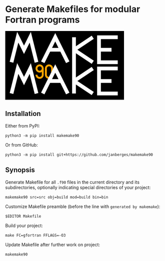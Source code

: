 # Generate Makefiles for modular Fortran programs

![makemake90 logo](https://raw.githubusercontent.com/janberges/makemake90/master/logo/makemake90.svg)

## Installation

Either from PyPI:

    python3 -m pip install makemake90

Or from GitHub:

    python3 -m pip install git+https://github.com/janberges/makemake90

## Synopsis

Generate Makefile for all `.f90` files in the current directory and its
subdirectories, optionally indicating special directories of your project:

    makemake90 src=src obj=build mod=build bin=bin

Customize Makefile preamble (before the line with `generated by makemake`):

    $EDITOR Makefile

Build your project:

    make FC=gfortran FFLAGS=-O3

Update Makefile after further work on project:

    makemake90
